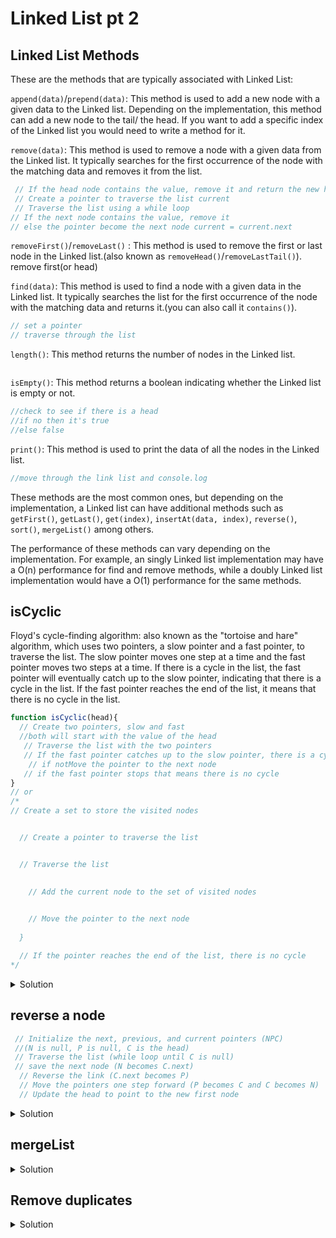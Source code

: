 # Linked List pt 2

## Linked List Methods

These are the methods that are typically associated with Linked List:

`append(data)`/`prepend(data)`: This method is used to add a new node with a given data to the Linked list. Depending on the implementation, this method can add a new node to the tail/ the head. If you want to add a specific index of the Linked list you would need to write a method for it.

`remove(data)`: This method is used to remove a node with a given data from the Linked list. It typically searches for the first occurrence of the node with the matching data and removes it from the list.

```js
 // If the head node contains the value, remove it and return the new head
 // Create a pointer to traverse the list current
 // Traverse the list using a while loop
// If the next node contains the value, remove it
// else the pointer become the next node current = current.next
```

`removeFirst()`/`removeLast()` : This method is used to remove the first or last node in the Linked list.(also known as `removeHead()`/`removeLastTail()`).
remove first(or head)



`find(data)`: This method is used to find a node with a given data in the Linked list. It typically searches the list for the first occurrence of the node with the matching data and returns it.(you can also call it `contains()`).
```js
// set a pointer
// traverse through the list

```

`length()`: This method returns the number of nodes in the Linked list.

```js

```
`isEmpty()`: This method returns a boolean indicating whether the Linked list is empty or not.
```js
//check to see if there is a head
//if no then it's true
//else false
```

`print()`: This method is used to print the data of all the nodes in the Linked list.
```js
//move through the link list and console.log

```

These methods are the most common ones, but depending on the implementation, a Linked list can have additional methods such as `getFirst()`, `getLast()`, `get(index)`, `insertAt(data, index)`, `reverse()`, `sort()`, `mergeList()` among others.

The performance of these methods can vary depending on the implementation. For example, an singly Linked list implementation may have a O(n) performance for find and remove methods, while a doubly Linked list implementation would have a O(1) performance for the same methods.

## isCyclic

Floyd's cycle-finding algorithm: also known as the "tortoise and hare" algorithm, which uses two pointers, a slow pointer and a fast pointer, to traverse the list. The slow pointer moves one step at a time and the fast pointer moves two steps at a time. If there is a cycle in the list, the fast pointer will eventually catch up to the slow pointer, indicating that there is a cycle in the list. If the fast pointer reaches the end of the list, it means that there is no cycle in the list.

```js
function isCyclic(head){
  // Create two pointers, slow and fast
  //both will start with the value of the head
   // Traverse the list with the two pointers
   // If the fast pointer catches up to the slow pointer, there is a cycle
    // if notMove the pointer to the next node
   // if the fast pointer stops that means there is no cycle
}
// or
/*
// Create a set to store the visited nodes


  // Create a pointer to traverse the list


  // Traverse the list
  

    // Add the current node to the set of visited nodes
   

    // Move the pointer to the next node
  
  }

  // If the pointer reaches the end of the list, there is no cycle
*/
```
<details><summary>Solution</summary>

```js
function hasCycle(head) {
  // Create a set to store the visited nodes can also be an array
  let visited = new Set();

  // Create a pointer to traverse the list
  let current = head;

  // Traverse the list
  while (current != null) {
    // If the current node has been visited, there is a cycle
    if (visited.has(current)) {
      return true;
    }

    // Add the current node to the set of visited nodes
    visited.add(current);

    // Move the pointer to the next node
    current = current.next;
  }

  // If the pointer reaches the end of the list, there is no cycle
  return false;
}
```

</details>

## reverse a node

```js
 // Initialize the next, previous, and current pointers (NPC)
 //(N is null, P is null, C is the head)
 // Traverse the list (while loop until C is null)
 // save the next node (N becomes C.next)
  // Reverse the link (C.next becomes P)
  // Move the pointers one step forward (P becomes C and C becomes N)
  // Update the head to point to the new first node
```

<details><summary>Solution</summary>

```js
function reverse(head) {
  // Initialize the current, previous, and next pointers
  let next = null;
  let current = head;
  let previous = null;


  // Traverse the list
  while (current != null) {
    // Save the next node
    next = current.next; ()

    // Reverse the link
    current.next = previous;

    // Move the pointers one step forward
    previous = current;
    current = next;
  }

  // Update the head to point to the new first node
  head = previous;

  return head;
}
```
We are not just picking up the nodes and flipping them around we are 

This function uses three pointers, current, previous, and next, to traverse the list. It starts with the current pointer pointing to the head of the list, the previous pointer pointing to null, and the next pointer pointing to null. It then traverse the list, reversing the link of the current node by assigning the current.next to the previous node, and then moving the pointers one step forward, the previous pointer will now point to the current node, and the current pointer will point to the next node. The next pointer is used to save the next node before reversing the link. Once the end of the list is reached, the head pointer is updated to point to the new first node and the reversed list is returned.
</details>

## mergeList

<details><summary>Solution</summary>

```js
function merge(head1, head2) {
  // Initialize pointers to traverse the lists
  let current1 = head1;
  let current2 = head2;

  // Initialize the head of the new list
  let newHead = null;

  // Compare the values of the head nodes
  if (current1.value >= current2.value) {
    newHead = current2;
    current2 = current2.next;
  } else {
    newHead = current1;
    current1 = current1.next;
  }
  
  // Initialize a current pointer for the new list
  let current = newHead;

  // Traverse both lists
  while (current1 != null && current2 != null) {
    // Compare the values of the current nodes
    if (current1.value < current2.value) {
      // Add the current node of list1 to the new list
      current.next = current1;
      current1 = current1.next;
    } else {
      // Add the current node of list2 to the new list
      current.next = current2;
      current2 = current2.next;
    }
    // Move the current pointer to the next node
    current = current.next;
  }

  // Append the remaining nodes of the non-empty list
  if (current1 != null) {
    current.next = current1;
  }
  if (current2 != null) {
    current.next = current2;
  }

  // Return the new list
  return newHead;
}
```
This function uses an if statement to compare the values of the two head nodes, and assigns the head with the smaller value as the head of the new list. It then uses the current pointer to add the smaller node of each current pair of node from both lists to the new list, and at the end, it checks if there's any remaining node in one of the lists and appends it to the new list.
</details>

## Remove duplicates

<details><summary>Solution</summary>
// Create a set to store the unique values
// Create pointers to traverse the list
// Traverse the list
// If the current value is already in the set, remove it
// else Add the current value to the set
// Move the current pointer to the next node

```js
function removeDuplicates(head) {
  // Create a set to store the unique values
  let uniqueValues = new Set();

  // Create pointers to traverse the list
  let current = head;
  let previous = null;

  // Traverse the list
  while (current != null) {
    // If the current value is already in the set, remove it
    if (uniqueValues.has(current.value)) {
      previous.next = current.next;
    } else {
      // Add the current value to the set
      uniqueValues.add(current.value);
      previous = current;
    }
    // Move the current pointer to the next node
    current = current.next;
  }

  return head;
}
```

</details>

